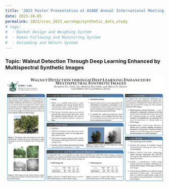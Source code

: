```yaml
---
title: '2023 Poster Presentation at ASABE Annual International Meeting'
date: 2023-10-05
permalink: 2023/iros_2023_worshop/synthetic_data_study
# tags:
#  - Basket Design and Weighing System
#  - Human Following and Monitoring System
#  - Unloading and Return System
---
```


### Topic: Walnut Detection Through Deep Learning Enhanced by Multispectral Synthetic Images

<img src="../images/Post_Images/2023/IROS_2023/Synthetic_Data_Study.png"
     alt="2022_ASABE_Banner.png"
     style="float: left; margin-bottom: 25px;" />




